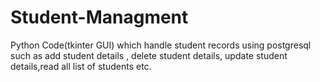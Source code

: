 # Student-Managment
Python Code(tkinter GUI) which handle student records using postgresql such as add student details , delete student details, update student details,read all list of students etc.
